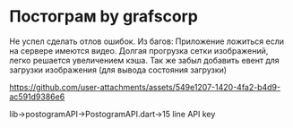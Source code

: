 #  Постограм by grafscorр

Не успел сделать отлов ошибок. 
Из багов:
 Приложение ложиться если на сервере имеются видео.
Долгая прогрузка сетки изображений, легко решается увеличением кэша. 
Так же забыл добавить евент для загрузки изображения (для вывода состояния загрузки) 



https://github.com/user-attachments/assets/549e1207-1420-4fa2-b4d9-ac591d9386e6


lib->postogramAPI->PostogramAPI.dart->15 line API key
